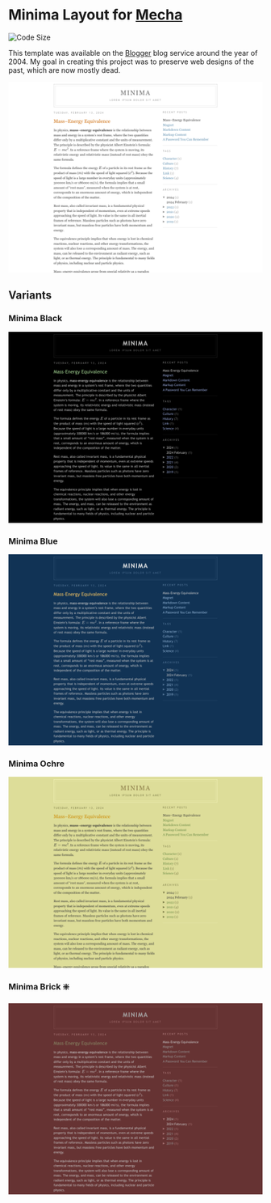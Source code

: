 Minima Layout for [Mecha](https://github.com/mecha-cms/mecha)
=============================================================

![Code Size](https://img.shields.io/github/languages/code-size/mecha-cms/y.blogger-minima?color=%23444&style=for-the-badge)

This template was available on the [Blogger](https://www.blogger.com) blog service around the year of 2004. My goal in
creating this project was to preserve web designs of the past, which are now mostly dead.

![Blogger: Minima White](index.png?v=2024-12-16)

Variants
--------

### Minima Black

![Blogger: Minima Black](index/1.png?v=2024-12-16)

### Minima Blue

![Blogger: Minima Blue](index/2.png?v=2024-12-16)

### Minima Ochre

![Blogger: Minima Ochre](index/3.png?v=2024-12-16)

### Minima Brick ❇️

![Blogger: Minima Brick](index/4.png?v=2024-12-16)